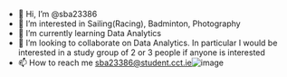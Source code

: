 - 👋 Hi, I’m @sba23386
- 👀 I’m interested in Sailing(Racing), Badminton, Photography
- 🌱 I’m currently learning Data Analytics
- 💞️ I’m looking to collaborate on Data Analytics.  In particular I would be interested in a study group of 2 or 3 people if anyone is interested 
- 📫 How to reach me sba23386@student.cct.ie![image](https://github.com/sba23386/sba23386/assets/145588172/5f8d4cde-aed6-4bb3-8913-0aa0ac0095c6)


<!---
sba23386/sba23386 is a ✨ special ✨ repository because its `README.md` (this file) appears on your GitHub profile.
You can click the Preview link to take a look at your changes.
--->
